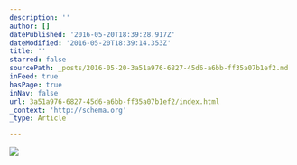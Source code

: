 ```yaml
---
description: ''
author: []
datePublished: '2016-05-20T18:39:28.917Z'
dateModified: '2016-05-20T18:39:14.353Z'
title: ''
starred: false
sourcePath: _posts/2016-05-20-3a51a976-6827-45d6-a6bb-ff35a07b1ef2.md
inFeed: true
hasPage: true
inNav: false
url: 3a51a976-6827-45d6-a6bb-ff35a07b1ef2/index.html
_context: 'http://schema.org'
_type: Article

---
```

![](https://the-grid-user-content.s3-us-west-2.amazonaws.com/042c52b7-6218-42a9-b1ae-7af2c571cbc6.jpg)